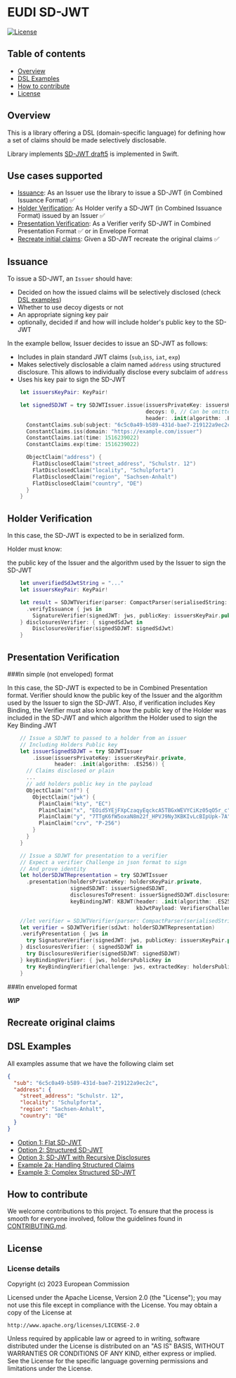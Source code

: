 # EUDI SD-JWT

[![License](https://img.shields.io/badge/License-Apache%202.0-blue.svg)](https://www.apache.org/licenses/LICENSE-2.0)

## Table of contents

* [Overview](#overview)
* [DSL Examples](#dsl-examples)
* [How to contribute](#how-to-contribute)
* [License](#license)

## Overview

This is a library offering a DSL (domain-specific language) for defining how a set of claims should be made selectively
disclosable.

Library implements [SD-JWT draft5](https://www.ietf.org/archive/id/draft-ietf-oauth-selective-disclosure-jwt-05.html)
is implemented in Swift.

## Use cases supported

- [Issuance](#issuance): As an Issuer use the library to issue a SD-JWT (in Combined Issuance Format) ✅︎
- [Holder Verification](#holder-verification): As Holder verify a SD-JWT (in Combined Issuance Format) issued by an
  Issuer ✅︎
- [Presentation Verification](#presentation-verification): As a Verifier verify SD-JWT in Combined Presentation Format ✅︎ or in Envelope Format 
- [Recreate initial claims](#recreate-original-claims): Given a SD-JWT recreate the original claims ✅︎

## Issuance

To issue a SD-JWT, an `Issuer` should have:

- Decided on how the issued claims will be selectively disclosed (check [DSL examples](#dsl-examples))
- Whether to use decoy digests or not
- An appropriate signing key pair
- optionally, decided if and how will include holder's public key to the SD-JWT

In the example bellow, Issuer decides to issue an SD-JWT as follows:

- Includes in plain standard JWT claims (`sub`,`iss`, `iat`, `exp`)
- Makes selectively disclosable a claim named `address` using structured disclosure. This allows to individually
  disclose every subclaim of `address`
- Uses his key pair to sign the SD-JWT

```Swift
    let issuersKeyPair: KeyPair!

    let signedSDJWT = try SDJWTIssuer.issue(issuersPrivateKey: issuersKeyPair.private,
                                            decoys: 0, // Can be omitted
                                            header: .init(algorithm: .ES256)) {
      ConstantClaims.sub(subject: "6c5c0a49-b589-431d-bae7-219122a9ec2c")
      ConstantClaims.iss(domain: "https://example.com/issuer")
      ConstantClaims.iat(time: 1516239022)
      ConstantClaims.exp(time: 1516239022)

      ObjectClaim("address") {
        FlatDisclosedClaim("street_address", "Schulstr. 12")
        FlatDisclosedClaim("locality", "Schulpforta")
        FlatDisclosedClaim("region", "Sachsen-Anhalt")
        FlatDisclosedClaim("country", "DE")
      }
    }

```

## Holder Verification

In this case, the SD-JWT is expected to be in serialized form.

Holder must know:

the public key of the Issuer and the algorithm used by the Issuer to sign the SD-JWT

```swift
    let unverifiedSdJwtString = "..."
    let issuersKeyPair: KeyPair!

    let result = SDJWTVerifier(parser: CompactParser(serialisedString: unverifiedSdJwtString))
      .verifyIssuance { jws in
        SignatureVerifier(signedJWT: jws, publicKey: issuersKeyPair.public)
    } disclosuresVerifier: { signedSdJwt in
        DisclosuresVerifier(signedSDJWT: signedSdJwt)
    }

```
## Presentation Verification
###In simple (not enveloped) format

In this case, the SD-JWT is expected to be in Combined Presentation format. Verifier should know the public key of the Issuer and the algorithm used by the Issuer to sign the SD-JWT. Also, if verification includes Key Binding, the Verifier must also know a how the public key of the Holder was included in the SD-JWT and which algorithm the Holder used to sign the Key Binding JWT
```swift
    // Issue a SDJWT to passed to a holder from an issuer
    // Including Holders Public key
    let issuerSignedSDJWT = try SDJWTIssuer
        .issue(issuersPrivateKey: issuersKeyPair.private,
               header: .init(algorithm: .ES256)) {
      // Claims disclosed or plain
      ...
      // add holders public key in the payload
      ObjectClaim("cnf") {
        ObjectClaim("jwk") {
          PlainClaim("kty", "EC")
          PlainClaim("x", "EOid5YEjFXpCzaqyEqckcA5TBGxWEVYCiKz05qO5r_c")
          PlainClaim("y", "7TTgK6fW5oxaN8m22f_HPVJ9Ny3KBKIvLcBIpUpk-7A")
          PlainClaim("crv", "P-256")
        }
      }
    }

    // Issue a SDJWT for presentation to a verifier
    // Expect a verifier Challenge in json format to sign
    // And prove identity
    let holderSDJWTRepresentation = try SDJWTIssuer
      .presentation(holdersPrivateKey: holdersKeyPair.private,
                    signedSDJWT: issuerSignedSDJWT,
                    disclosuresToPresent: issuerSignedSDJWT.disclosures.filter({_ in true }),
                    keyBindingJWT: KBJWT(header: .init(algorithm: .ES256),
                                         kbJwtPayload: VerifiersChallenge.json)

    //let verifier = SDJWTVerifier(parser: CompactParser(serialisedString: serialisedSDJwt))
    let verifier = SDJWTVerifier(sdJwt: holderSDJWTRepresentation)
    .verifyPresentation { jws in
      try SignatureVerifier(signedJWT: jws, publicKey: issuersKeyPair.public)
    } disclosuresVerifier: { signedSDJWT in
      try DisclosuresVerifier(signedSDJWT: signedSDJWT)
    } keyBindingVerifier: { jws, holdersPublicKey in
      try KeyBindingVerifier(challenge: jws, extractedKey: holdersPublicKey)
    }                                                           
```
###In enveloped format

***WIP***
## Recreate original claims

## DSL Examples

All examples assume that we have the following claim set

```json
{
  "sub": "6c5c0a49-b589-431d-bae7-219122a9ec2c",
  "address": {
    "street_address": "Schulstr. 12",
    "locality": "Schulpforta",
    "region": "Sachsen-Anhalt",
    "country": "DE"
  }
}
```

- [Option 1: Flat SD-JWT](docs/examples/option1-flat-sd-jwt.md)
- [Option 2: Structured SD-JWT](docs/examples/option2-structured-sd-jwt.md)
- [Option 3: SD-JWT with Recursive Disclosures](docs/examples/option3-recursive-sd-jwt.md)
- [Example 2a: Handling Structured Claims](docs/examples/example2a-handling-structure-claims.md)
- [Example 3: Complex Structured SD-JWT](docs/examples/example3-complex-structured.md)

## How to contribute

We welcome contributions to this project. To ensure that the process is smooth for everyone
involved, follow the guidelines found in [CONTRIBUTING.md](CONTRIBUTING.md).

## License

### License details

Copyright (c) 2023 European Commission

Licensed under the Apache License, Version 2.0 (the "License");
you may not use this file except in compliance with the License.
You may obtain a copy of the License at

    http://www.apache.org/licenses/LICENSE-2.0

Unless required by applicable law or agreed to in writing, software
distributed under the License is distributed on an "AS IS" BASIS,
WITHOUT WARRANTIES OR CONDITIONS OF ANY KIND, either express or implied.
See the License for the specific language governing permissions and
limitations under the License.
